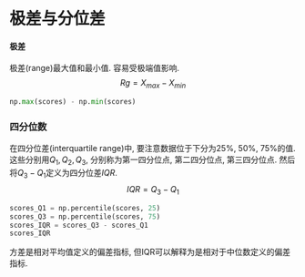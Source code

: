 # 极差与分位差

#### 极差
极差(range)最大值和最小值. 容易受极端值影响.
$$
Rg=X_{max}-X_{min}
$$

```python
np.max(scores) - np.min(scores)
```


### 四分位数

在四分位差(interquartile range)中, 要注意数据位于下分为25%, 50%, 75%的值.这些分别用$Q_1, Q_2, Q_3$, 分别称为第一四分位点, 第二四分位点, 第三四分位点. 然后将$Q_3-Q_1$定义为四分位差$IQR$.
$$
IQR = Q_3 - Q_1
$$


```python
scores_Q1 = np.percentile(scores, 25)
scores_Q3 = np.percentile(scores, 75)
scores_IQR = scores_Q3 - scores_Q1
scores_IQR
```

方差是相对平均值定义的偏差指标, 但IQR可以解释为是相对于中位数定义的偏差指标.
